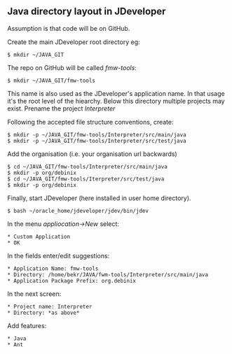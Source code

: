 ## Java directory layout in JDeveloper

Assumption is that code will be on GitHub.

Create the main JDeveloper root directory eg:

	$ mkdir ~/JAVA_GIT

The repo on GitHub will be called *fmw-tools*:

	$ mkdir ~/JAVA_GIT/fmw-tools

This name is also used as the JDeveloper's application name. In that usage it's the root level of the hiearchy. Below this directory multiple projects may exist. Prename the project *Interpreter*

Following the accepted file structure conventions, create:

	$ mkdir -p ~/JAVA_GIT/fmw-tools/Interpreter/src/main/java
    $ mkdir -p ~/JAVA_GIT/fmw-tools/Interpreter/src/test/java

Add the organisation (i.e. your organisation url backwards)

	$ cd ~/JAVA_GIT/fmw-tools/Interpreter/src/main/java
    $ mkdir -p org/debinix
    $ cd ~/JAVA_GIT/fmw-tools/Iterpreter/src/test/java
    $ mkdir -p org/debinix

Finally, start JDeveloper (here installed in user home directory).

	$ bash ~/oracle_home/jdeveloper/jdev/bin/jdev

In the menu *appliocation->New* select:

	* Custom Application
    * OK

In the fields enter/edit suggestions:

	* Application Name: fmw-tools
    * Directory: /home/bekr/JAVA/fwm-tools/Interpreter/src/main/java
    * Application Package Prefix: org.debinix

In the next screen:

	* Project name: Interpreter
    * Directory: *as above*
    
Add features:

	* Java
    * Ant
    










